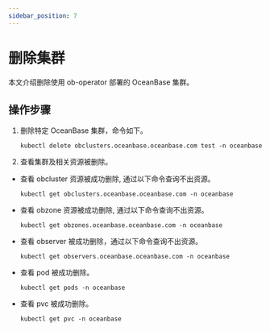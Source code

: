```yaml
---
sidebar_position: 7
---
```


# 删除集群

本文介绍删除使用 ob-operator 部署的 OceanBase 集群。

## 操作步骤

1. 删除特定 OceanBase 集群，命令如下。

    ```shell
    kubectl delete obclusters.oceanbase.oceanbase.com test -n oceanbase
    ```

2. 查看集群及相关资源被删除。

* 查看 obcluster 资源被成功删除, 通过以下命令查询不出资源。

    ```shell
    kubectl get obclusters.oceanbase.oceanbase.com -n oceanbase
    ```

* 查看 obzone 资源被成功删除, 通过以下命令查询不出资源。

    ```shell
    kubectl get obzones.oceanbase.oceanbase.com -n oceanbase
    ```

* 查看 observer 被成功删除，通过以下命令查询不出资源。

    ```shell
    kubectl get observers.oceanbase.oceanbase.com -n oceanbase
    ```

* 查看 pod 被成功删除。

    ```shell
    kubectl get pods -n oceanbase
    ```

* 查看 pvc 被成功删除。

    ```shell
    kubectl get pvc -n oceanbase
    ```
